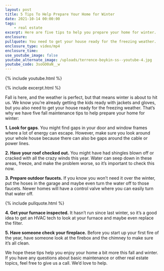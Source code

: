 ```yaml
---
layout: post
title: 5 Tips To Help Prepare Your Home for Winter
date: 2021-10-14 00:00:00
tags:
    - real estate
excerpt: Here are five tips to help you prepare your home for winter.
enclosure:
pullquote: You need to get your house ready for the freezing weather.
enclosure_type: video/mp4
enclosure_time:
use_youtube_image: false
youtube_alternate_image: /uploads/terrence-boykin-ss--youtube-4.jpg
youtube_code: 3soGO0aN__w
---
```

{% include youtube.html %}

{% include excerpt.html %}

Fall is here, and the weather is perfect, but that means winter is about to hit us. We know you’re already getting the kids ready with jackets and gloves, but you also need to get your house ready for the freezing weather. That’s why we have five fall maintenance tips to help prepare your home for winter:

**1\. Look for gaps**. You might find gaps in your door and window frames where a lot of energy can escape. However, make sure you look around your whole house because there can also be gaps around the cable or power lines.

**2\. Have your roof checked out.** You might have had shingles blown off or cracked with all the crazy winds this year. Water can seep down in these areas, freeze, and make the problem worse, so it’s important to check this now.

**3\. Prepare outdoor faucets.** If you know you won’t need it over the winter, put the hoses in the garage and maybe even turn the water off to those faucets. Newer homes will have a control valve where you can easily turn that water off.

{% include pullquote.html %}

**4\. Get your furnace inspected.** It hasn’t run since last winter, so it’s a good idea to get an HVAC tech to look at your furnace and maybe even replace the filter.

**5\. Have someone check your fireplace.** Before you start up your first fire of the year, have someone look at the firebox and the chimney to make sure it’s all clean.

We hope these tips help you enjoy your home a bit more this fall and winter. If you have any questions about basic maintenance or other real estate topics, feel free to give us a call. We’d love to help.

&nbsp;
